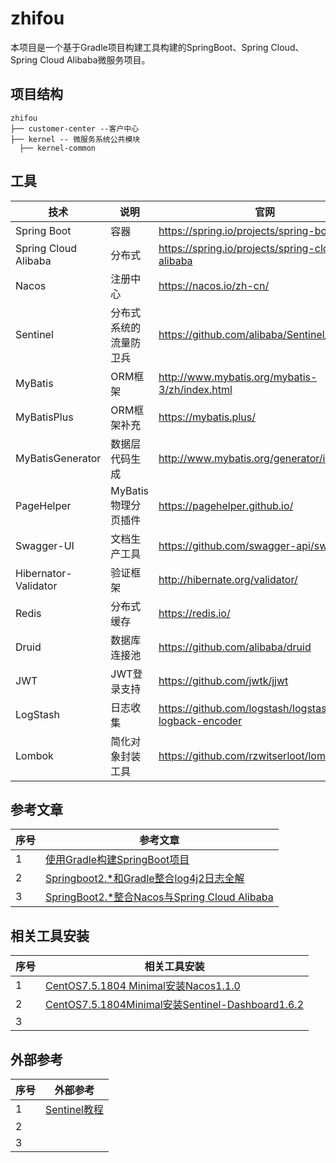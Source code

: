 # zhifou

本项目是一个基于Gradle项目构建工具构建的SpringBoot、Spring Cloud、Spring Cloud Alibaba微服务项目。

## 项目结构

```
zhifou
├── customer-center --客户中心
├── kernel -- 微服务系统公共模块
  ├── kernel-common 
```

## 工具

| 技术                 | 说明                   | 官网                                                 |
| -------------------- | ---------------------- | ---------------------------------------------------- |
| Spring Boot          | 容器                   | https://spring.io/projects/spring-boot               |
| Spring Cloud Alibaba | 分布式                 | https://spring.io/projects/spring-cloud-alibaba      |
| Nacos                | 注册中心               | https://nacos.io/zh-cn/                              |
| Sentinel             | 分布式系统的流量防卫兵 | https://github.com/alibaba/Sentinel/                 |
| MyBatis              | ORM框架                | http://www.mybatis.org/mybatis-3/zh/index.html       |
| MyBatisPlus          | ORM框架补充            | https://mybatis.plus/                                |
| MyBatisGenerator     | 数据层代码生成         | http://www.mybatis.org/generator/index.html          |
| PageHelper           | MyBatis物理分页插件    | https://pagehelper.github.io/                        |
| Swagger-UI           | 文档生产工具           | https://github.com/swagger-api/swagger-ui            |
| Hibernator-Validator | 验证框架               | http://hibernate.org/validator/                      |
| Redis                | 分布式缓存             | https://redis.io/                                    |
| Druid                | 数据库连接池           | https://github.com/alibaba/druid                     |
| JWT                  | JWT登录支持            | https://github.com/jwtk/jjwt                         |
| LogStash             | 日志收集               | https://github.com/logstash/logstash-logback-encoder |
| Lombok               | 简化对象封装工具       | https://github.com/rzwitserloot/lombok               |

## 参考文章

| 序号 | 参考文章                                                     |
| ---- | ------------------------------------------------------------ |
| 1    | [使用Gradle构建SpringBoot项目](https://mp.weixin.qq.com/s/riZLDXidJr7qJXH0wuTglw) |
| 2    | [Springboot2.*和Gradle整合log4j2日志全解](https://mp.weixin.qq.com/s/dk02GcCfNizYEkGwsS353A) |
| 3    | [SpringBoot2.*整合Nacos与Spring Cloud Alibaba](https://mp.weixin.qq.com/s/Y0wnC3YtDMweHsc3vvnPKQ) |

## 相关工具安装

| 序号 | 相关工具安装                                                 |
| ---- | ------------------------------------------------------------ |
| 1    | [CentOS7.5.1804 Minimal安装Nacos1.1.0](https://mp.weixin.qq.com/s/1nubUn3pZImVVHPpc85qzw) |
| 2    | [CentOS7.5.1804Minimal安装Sentinel-Dashboard1.6.2](https://mp.weixin.qq.com/s/cEb8uAzvoAFaSygXE-DepA) |
| 3    |                                                              |

## 外部参考

| 序号 | 外部参考                                                     |
| ---- | ------------------------------------------------------------ |
| 1    | [Sentinel教程](https://github.com/all4you/sentinel-tutorial) |
| 2    |                                                              |
| 3    |                                                              |


